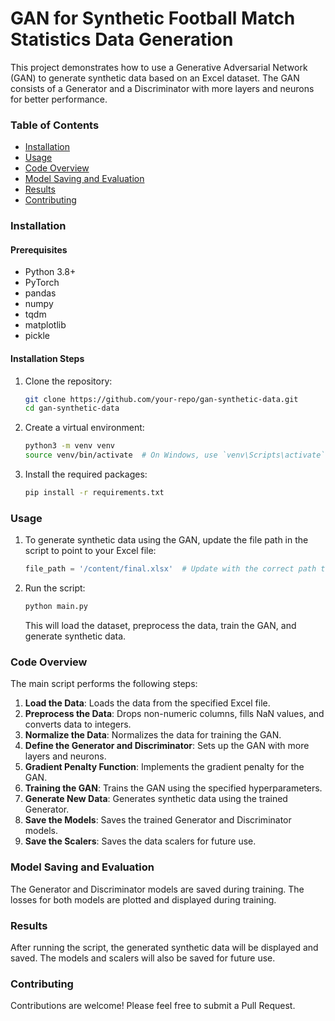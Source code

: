 
# GAN for Synthetic Football Match Statistics Data Generation

This project demonstrates how to use a Generative Adversarial Network (GAN) to generate synthetic data based on an Excel dataset. The GAN consists of a Generator and a Discriminator with more layers and neurons for better performance.

### Table of Contents

- [Installation](#installation)
- [Usage](#usage)
- [Code Overview](#code-overview)
- [Model Saving and Evaluation](#model-saving-and-evaluation)
- [Results](#results)
- [Contributing](#contributing)

### Installation

#### Prerequisites

- Python 3.8+
- PyTorch
- pandas
- numpy
- tqdm
- matplotlib
- pickle

#### Installation Steps

1. Clone the repository:
    ```bash
    git clone https://github.com/your-repo/gan-synthetic-data.git
    cd gan-synthetic-data
    ```

2. Create a virtual environment:
    ```bash
    python3 -m venv venv
    source venv/bin/activate  # On Windows, use `venv\Scripts\activate`
    ```

3. Install the required packages:
    ```bash
    pip install -r requirements.txt
    ```

### Usage

1. To generate synthetic data using the GAN, update the file path in the script to point to your Excel file:
    ```python
    file_path = '/content/final.xlsx'  # Update with the correct path to your file
    ```

2. Run the script:
    ```bash
    python main.py
    ```

    This will load the dataset, preprocess the data, train the GAN, and generate synthetic data.

### Code Overview

The main script performs the following steps:

1. **Load the Data**: Loads the data from the specified Excel file.
2. **Preprocess the Data**: Drops non-numeric columns, fills NaN values, and converts data to integers.
3. **Normalize the Data**: Normalizes the data for training the GAN.
4. **Define the Generator and Discriminator**: Sets up the GAN with more layers and neurons.
5. **Gradient Penalty Function**: Implements the gradient penalty for the GAN.
6. **Training the GAN**: Trains the GAN using the specified hyperparameters.
7. **Generate New Data**: Generates synthetic data using the trained Generator.
8. **Save the Models**: Saves the trained Generator and Discriminator models.
9. **Save the Scalers**: Saves the data scalers for future use.

### Model Saving and Evaluation

The Generator and Discriminator models are saved during training. The losses for both models are plotted and displayed during training.

### Results

After running the script, the generated synthetic data will be displayed and saved. The models and scalers will also be saved for future use.

### Contributing

Contributions are welcome! Please feel free to submit a Pull Request.
